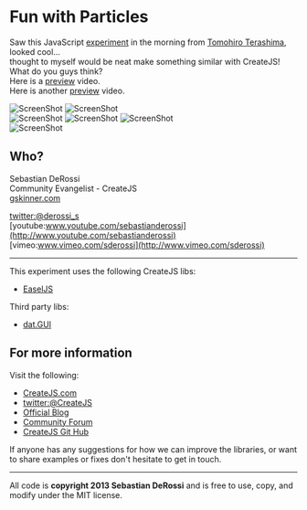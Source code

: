 Fun with Particles
=========

Saw this JavaScript [experiment](http://www.tmtr.jp/dev/JS/Untitled-2/) in the morning from [Tomohiro Terashima](http://www.tmtr.jp/), looked cool...<br/>
thought to myself would be neat make something similar with CreateJS! <br/>
What do you guys think?<br/>
Here is a [preview](http://youtu.be/MC4ykohI54c) video.  
Here is another [preview](http://youtu.be/3b0RWJX7QVo) video. <br/>    

![ScreenShot](https://raw.github.com/sebastianderossi/amusement/master/Particles/Particles1.png) 
![ScreenShot](https://raw.github.com/sebastianderossi/amusement/master/Particles/Particles2.png)   
![ScreenShot](https://raw.github.com/sebastianderossi/amusement/master/Particles/Particles_color1.png) 
![ScreenShot](https://raw.github.com/sebastianderossi/amusement/master/Particles/Particles_color2.png) 
![ScreenShot](https://raw.github.com/sebastianderossi/amusement/master/Particles/Particles_color3.png)  
![ScreenShot](https://raw.github.com/sebastianderossi/amusement/master/Particles/Particles_color4.png) 

Who?
----------------
Sebastian DeRossi<br/>
Community Evangelist - CreateJS<br/>
<a href="mailto:sebastian@gskinner.com">gskinner.com</a>     

[twitter:@derossi_s](http://www.twitter.com/derossi_s) <br/>
[youtube:www.youtube.com/sebastianderossi](http://www.youtube.com/sebastianderossi)<br/>
[vimeo:www.vimeo.com/sderossi](http://www.vimeo.com/sderossi)  

----------------
This experiment uses the following CreateJS libs: 

- [EaselJS](https://github.com/CreateJS/EaselJS)         

Third party libs:

- [dat.GUI](http://code.google.com/p/dat-gui/)  


For more information
---------------------
Visit the following:  

- [CreateJS.com](http://www.createjs.com)   
- [twitter:@CreateJS](http://www.twitter.com/CreateJS) 
- [Official Blog](http://www.blog.createjs.com)
- [Community Forum](http://www.community.createjs.com)
- [CreateJS Git Hub](https://github.com/CreateJS)  

If anyone has any suggestions for how we can improve the libraries, or want to share examples or fixes don't hesitate to get in touch.<br/>      

--------------------------
All code is <b>copyright 2013 Sebastian DeRossi</b> and is free to use, copy, and modify under the MIT license.

